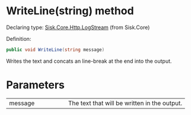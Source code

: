 <!--

Copyrights 2023 Sisk Framework - CypherPotato
Published under MIT license

!!! DO NOT EDIT THIS FILE !!!
This file was generated by a tool in the Sisk package. To edit the information in this documentation,
edit the XML documentation present in the Sisk source code.

-->


# WriteLine(string) method

Declaring type: [Sisk.Core.Http.LogStream](/spec/Sisk.Core.Http.LogStream.md) (from Sisk.Core)


Definition:

```cs
public void WriteLine(string message)
```

Writes the text and concats an line-break at the end into the output.


# Parameters

<table>
    <tbody>
<tr>
    <td width="33%">message</td>
    <td>The text that will be written in the output.</td>
</tr>
    </tbody>
</table>
